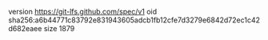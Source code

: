 version https://git-lfs.github.com/spec/v1
oid sha256:a6b44771c83792e831943605adcb1fb12cfe7d3279e6842d72ec1c42d682eaee
size 1879
